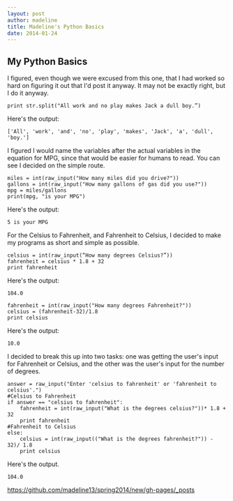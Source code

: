 ```yaml
---
layout: post
author: madeline
title: Madeline's Python Basics
date: 2014-01-24
---
```


## My Python Basics

I figured, even though we were excused from this one, that I had worked so hard on figuring it out that I'd post it anyway.  It may not be exactly right, but I do it anyway.

```
print str.split("All work and no play makes Jack a dull boy.”) 
```

Here's the output:

```
['All', 'work', 'and', 'no', 'play', 'makes', 'Jack', 'a', 'dull', 'boy.']
```


I figured I would name the variables after the actual variables in the equation for MPG, since that would be easier for humans to read.  You can see I decided on the simple route.

```
miles = int(raw_input("How many miles did you drive?"))
gallons = int(raw_input("How many gallons of gas did you use?"))
mpg = miles/gallons
print(mpg, "is your MPG")
```

Here's the output:

```
5 is your MPG
```

For the Celsius to Fahrenheit, and Fahrenheit to Celsius, I decided to make my programs as short and simple as possible.

```
celsius = int(raw_input(“How many degrees Celsius?”))
fahrenheit = celsius * 1.8 + 32
print fahrenheit
```

Here's the output:

```
104.0
```

```
fahrenheit = int(raw_input("How many degrees Fahrenheit?"))
celsius = (fahrenheit-32)/1.8
print celsius
```

Here's the output:

```
10.0
```

I decided to break this up into two tasks: one was getting the user's input for Fahrenheit or Celsius, and the other was the user's input for the number of degrees.

```
answer = raw_input("Enter 'celsius to fahrenheit' or 'fahrenheit to celsius'.")
#Celsius to Fahrenheit
if answer == "celsius to fahrenheit":
    fahrenheit = int(raw_input("What is the degrees celsius?"))* 1.8 + 32
    print fahrenheit
#Fahrenheit to Celsius
else:
    celsius = int(raw_input(("What is the degrees fahrenheit?")) - 32)/ 1.8
    print celsius
```

Here's the output.

```
104.0
```

https://github.com/madeline13/spring2014/new/gh-pages/_posts

